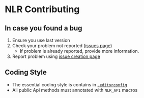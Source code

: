 # NLR Contributing

## In case you found a bug
1. Ensure you use last version
2. Check your problem not reported ([issues page](https://github.com/nitis-languages/runtime/issues?q=sort%3Aupdated-desc+is%3Aissue+is%3Aopen))
	+ If problem is already reported, provide more information.
3. Report problem using [issue creation page](https://github.com/nitis-languages/runtime/issues/new/choose)

## Coding Style
+ The essential coding style is contains in [`.editorconfig`](https://github.com/nitis-languages/runtime/blob/main/.editorconfig)
+ All public Api methods must annotated with `NLR_API` macros